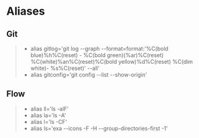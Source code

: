 # Aliases

## Git

> - alias gitlog='git log --graph --format=format:'%C(bold blue)%h%C(reset) - %C(bold green)(%ar)%C(reset) %C(white)%an%C(reset)%C(bold yellow)%d%C(reset) %C(dim white)- %s%C(reset)' --all'
> - alias gitconfig='git config --list --show-origin'

## Flow

> - alias ll='ls -alF'
> - alias la='ls -A'
> - alias l='ls -CF'
> - alias ls='exa --icons -F -H --group-directories-first -1'
